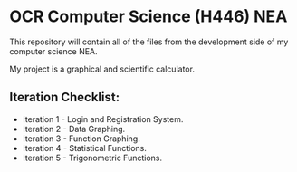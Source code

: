 # OCR Computer Science (H446) NEA

This repository will contain all of the files from the development side of my computer science NEA.

My project is a graphical and scientific calculator.

## Iteration Checklist:
- Iteration 1 - Login and Registration System.
- Iteration 2 - Data Graphing.
- Iteration 3 - Function Graphing.
- Iteration 4 - Statistical Functions.
- Iteration 5 - Trigonometric Functions.